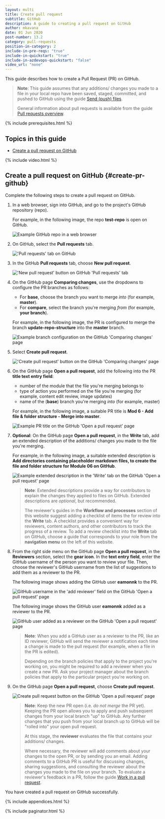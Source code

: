 ```yaml
---
layout: multi
title: Create pull request
subtitle: GitHub
description: A guide to creating a pull request on GitHub
author: mkavana
date: 01 Jun 2020
post-number: 13.2
category: pull-requests
position-in-category: 2
include-in-pre-reqs: "true"
include-in-quickstart: "true"
include-in-azdevops-quickstart: "false"
video_url: "none"
---
```


This guide describes how to create a Pull Request (PR) on GitHub.

> **Note**: This guide assumes that any additions/ changes you made to a file in your local repo have been saved, staged, committed, and pushed to GitHub using the guide [Send (push) files]({{site.baseurl}}/branches/push-files.html).
>
> General information about pull requests is available from the guide [Pull requests overview]({{site.baseurl}}/pull-requests/pr-overview.html).
>

{% include prerequisites.html %}

## Topics in this guide

- [Create a pull request on GitHub](#create-pr-github)

{% include video.html %}

## Create a pull request on GitHub {#create-pr-github}

Complete the following steps to create a pull request on GitHub.

1. In a web browser, sign into GitHub, and go to the project's GitHub repository (repo).

    For example, in the following image, the repo **test-repo** is open on GitHub.

    ![Example GitHub repo in a web browser](../assets/images/13-pull-requests/create-pr/github/create-pr-001.png)

2. On GitHub, select the **Pull requests** tab.

    !['Pull requests' tab on GitHub](../assets/images/13-pull-requests/create-pr/github/create-pr-002.png)

3. In the GitHub **Pull requests** tab, choose **New pull request**.

    !['New pull request' button on GitHub 'Pull requests' tab](../assets/images/13-pull-requests/create-pr/github/create-pr-003.png)

4. On the GitHub page **Comparing changes**, use the dropdowns to configure the PR branches as follows:
  
    - For **base**, choose the branch you want to merge *into* (for example, **master**).
    - For **compare**, select the branch you're merging *from* (for example, **your branch**).

    For example, in the following image, the PR is configured to merge the branch **update-repo-structure** into the **master** branch.

    ![Example branch configuration on the GitHub 'Comparing changes' page](../assets/images/13-pull-requests/create-pr/github/create-pr-004.png)

5. Select **Create pull request**.

    !['Create pull request' button on the GitHub 'Comparing changes' page](../assets/images/13-pull-requests/create-pr/github/create-pr-005.png)

6. On the GitHub page **Open a pull request**, add the following into the PR **title text entry field**:

    - number of the module that the file you're merging belongs to
    - type of action you performed on the file you're merging (for example, content edit review, image updates)
    - name of the (**base**) branch you're merging *into* (for example, master)

    For example, in the following image, a suitable PR title is **Mod 6 - Add file & folder structure - Merge into master**.

    ![Example PR title on the GitHub 'Open a pull request' page](../assets/images/13-pull-requests/create-pr/github/create-pr-006.png)

7. **Optional**: On the GitHub page **Open a pull request**, in the **Write** tab, add an extended description of the additions/ changes you made to the file you're merging.

    For example, in the following image, a suitable extended description is **Add directories containing placeholder markdown files, to create the file and folder structure for Module 06 on GitHub**.

    ![Example extended description in the 'Write' tab on the GitHub 'Open a pull request' page](../assets/images/13-pull-requests/create-pr/github/create-pr-007.png)

    > **Note**: Extended descriptions provide a way for contributors to explain the changes they applied to files on GitHub. Extended descriptions are *optional*, but recommended.
    >
    > The reviewer's guides in the **Workflow and processes** section of this website suggest adding a checklist of items the for review into the **Write** tab. A checklist provides a convenient way for reviewers, content authors, and other contributors to track the progress of a review. To add a review checklist into the **Write** tab on GitHub, choose a guide that corresponds to your role from the **navigation menu** on the left of this website.
    >

8. From the right side menu on the GitHub page **Open a pull request**, in the **Reviewers** section, select the **gear icon**. In the **text entry field**, enter the GitHub username of the person you want to review your file. Then, choose the reviewer's GitHub username from the list of suggestions to add them as a reviewer to the PR.

    The following image shows adding the GitHub user **eamonnk** to the PR.

    ![GitHub username in the 'add reviewer' field on the GitHub 'Open a pull request' page](../assets/images/13-pull-requests/create-pr/github/create-pr-008a.png)

    The following image shows the GitHub user **eamonnk** added as a reviewer to the PR.

    ![GitHub user added as a reviewer on the GitHub 'Open a pull request' page](../assets/images/13-pull-requests/create-pr/github/create-pr-008b.png)

    > **Note**: When you add a GitHub user as a reviewer to the PR, like an ID reviewer, GitHub will send the reviewer a notification each time a change is made to the pull request (for example, when a file in the PR is edited).
    >
    > Depending on the branch policies that apply to the project you're working on, you might be required to add a reviewer when you create a new PR. Ask your project manager about the branch policies that apply to the particular project you're working on.  

9. On the GitHub page **Open a pull request**, choose **Create pull request**.

    ![Create pull request button on the GitHub 'Open a pull request' page](../assets/images/13-pull-requests/create-pr/github/create-pr-009.png)

    > **Note**: Keep the new PR open (i.e. *do not merge* the PR yet). Keeping the PR open allows you to apply and push subsequent changes from your local branch "up" to GitHub. Any further changes that you push from your local branch up to GitHub will be "rolled into" your open pull request.
    >
    > At this stage, the **reviewer** evaluates the file that contains your additions/ changes.
    >
    > Where necessary, the reviewer will add comments about your changes to the open PR, or by sending you an email. Adding comments to a GitHub PR is useful for discussing changes, sharing suggestions, and consulting the reviewer about the changes you made to the file on your branch. To evaluate a reviewer's feedback in a PR, follow the guide [Work in a pull request]({{site.baseurl}}/pull-requests/work-in-pr.html).
    >

You have created a pull request on GitHub successfully.

{% include appendices.html %}

{% include paginator.html %}
